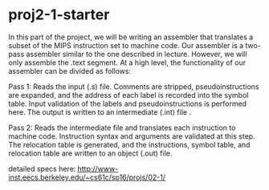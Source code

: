 # proj2-1-starter

In this part of the project, we will be writing an assembler that translates a subset of the MIPS instruction set to machine code. Our assembler is a two-pass assembler similar to the one described in lecture. However, we will only assemble the .text segment. At a high level, the functionality of our assembler can be divided as follows:

Pass 1: Reads the input (.s) file. Comments are stripped, pseudoinstructions are expanded, and the address of each label is recorded into the symbol table. Input validation of the labels and pseudoinstructions is performed here. The output is written to an intermediate (.int) file .

Pass 2: Reads the intermediate file and translates each instruction to machine code. Instruction syntax and arguments are validated at this step. The relocation table is generated, and the instructions, symbol table, and relocation table are written to an object (.out) file.

detailed specs here: http://www-inst.eecs.berkeley.edu/~cs61c/sp16/projs/02-1/
